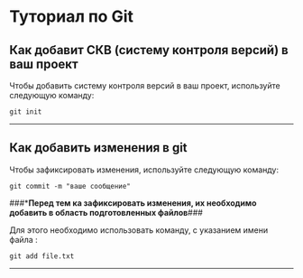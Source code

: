 # Туториал по Git

## Как добавит СКВ (систему контроля версий) в ваш проект

Чтобы   добавить систему контроля версий в ваш проект, используйте следующую команду:

```
git init
```
---

## Как добавить изменения в git

Чтобы зафиксировать изменения, используйте следующую команду:
```
git commit -m "ваше сообщение"
```
###***Перед тем ка зафиксировать изменения, их необходимо добавить в область подготовленных файлов**###

Для этого необходимо использовать команду, с указанием имени файла :
```
git add file.txt
```
---
